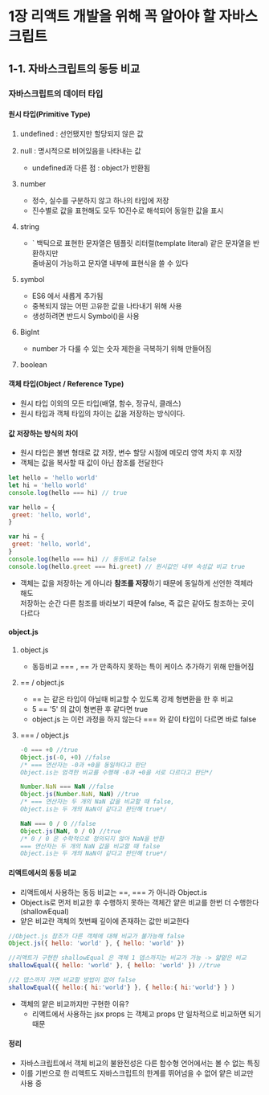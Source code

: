 # 1장 리액트 개발을 위해 꼭 알아야 할 자바스크립트 

## 1-1. 자바스크립트의 동등 비교

### 자바스크립트의 데이터 타입


#### 원시 타입(Primitive Type)
1. undefined : 선언됐지만 할당되지 않은 값

2. null : 명시적으로 비어있음을 나타내는 값
   - undefined과 다른 점 : object가 반환됨
   
3. number
   - 정수, 실수를 구분하지 않고 하나의 타입에 저장
   - 진수별로 값을 표현해도 모두 10진수로 해석되어 동일한 값을 표시
      
4. string
    - ` 백틱으로 표현한 문자열은 템플릿 리터럴(template literal) 같은 문자열을 반환하지만 <br/> 줄바꿈이 가능하고 문자열 내부에 표현식을 쓸 수 있다
      
5. symbol
    - ES6 에서 새롭게 추가됨
    - 중복되지 않는 어떤 고유한 값을 나타내기 위해 사용
    - 생성하려면 반드시 Symbol()을 사용

6. BigInt
   - number 가 다룰 수 있는 숫자 제한을 극복하기 위해 만들어짐
   
7. boolean
   
#### 객체 타입(Object / Reference Type)
- 원시 타입 이외의 모든 타입(배열, 함수, 정규식, 클래스)
- 원시 타입과 객체 타입의 차이는 값을 저장하는 방식이다.

#### 값 저장하는 방식의 차이
- 원시 타입은 불변 형태로 값 저장, 변수 할당 시점에 메모리 영역 차지 후 저장
- 객체는 값을 복사할 때 값이 아닌 참조를 전달한다

```js
let hello = 'hello world'
let hi = 'hello world'
console.log(hello === hi) // true

var hello = {
 greet: 'hello, world',
}

var hi = {
 greet: 'hello, world',
}
console.log(hello === hi) // 동등비교 false
console.log(hello.greet === hi.greet) // 원시값인 내부 속성값 비교 true
```

- 객체는 값을 저장하는 게 아니라 **참조를 저장**하기 때문에 동일하게 선언한 객체라 해도 <br/>
저장하는 순간 다른 참조를 바라보기 때문에 false, 즉 값은 같아도 참조하는 곳이 다르다

#### object.js
1. object.js
   - 동등비교 === , == 가 만족하지 못하는 특이 케이스 추가하기 위해 만들어짐
     
2. == / object.js
   - == 는 같은 타입이 아닐때 비교할 수 있도록 강제 형변환을 한 후 비교
   - 5 == '5' 의 값이 형변환 후 같다면 true
   - object.js 는 이런 과정을 하지 않는다 === 와 같이 타입이 다르면 바로 false
     
3. === / object.js
   ```js
   -0 === +0 //true
   Object.js(-0, +0) //false
   /* === 연산자는 -0과 +0을 동일하다고 판단
   Object.is는 엄격한 비교를 수행해 -0과 +0을 서로 다르다고 판단*/
   
   Number.NaN === NaN //false
   Object.js(Number.NaN, NaN) //true
   /* === 연산자는 두 개의 NaN 값을 비교할 때 false, 
   Object.is는 두 개의 NaN이 같다고 판단해 true*/
   
   NaN === 0 / 0 //false
   Object.js(NaN, 0 / 0) //true
   /* 0 / 0 은 수학적으로 정의되지 않아 NaN을 반환
   === 연산자는 두 개의 NaN 값을 비교할 때 false
   Object.is는 두 개의 NaN이 같다고 판단해 true*/
   ```

#### 리액트에서의 동등 비교
- 리액트에서 사용하는 동등 비교는 ==, === 가 아니라 Object.is
- Object.is로 먼저 비교한 후 수행하지 못하는 객체간 얕은 비교를 한번 더 수행한다(shallowEqual)
- 얕은 비교란 객체의 첫번째 깊이에 존재하는 값만 비교한다 

```js
//Object.js 참조가 다른 객체에 대해 비교가 불가능해 false
Object.js({ hello: 'world' }, { hello: 'world' })

//리액트가 구현한 shallowEqual 은 객체 1 뎁스까지는 비교가 가능 -> 얇얕은 비교
shallowEqual({ hello: 'world' }, { hello: 'world' }) //true

//2 뎁스까지 가면 비교할 방법이 없어 false
shallowEqual({ hello:{ hi:'world'} }, { hello:{ hi:'world'} } )
```

- 객체의 얕은 비교까지만 구현한 이유?
  - 리액트에서 사용하는 jsx props 는 객체고 props 만 일차적으로 비교하면 되기 때문

#### 정리
- 자바스크립트에서 객체 비교의 불완전성은 다른 함수형 언어에서는 볼 수 없는 특징
- 이를 기반으로 한 리액트도 자바스크립트의 한계를 뛰어넘을 수 없어 얕은 비교만 사용 중
  
